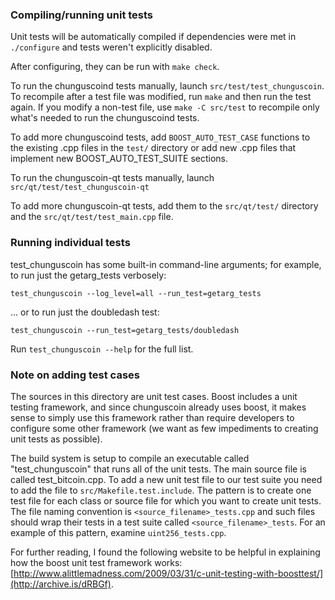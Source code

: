 ### Compiling/running unit tests

Unit tests will be automatically compiled if dependencies were met in `./configure`
and tests weren't explicitly disabled.

After configuring, they can be run with `make check`.

To run the chunguscoind tests manually, launch `src/test/test_chunguscoin`. To recompile
after a test file was modified, run `make` and then run the test again. If you
modify a non-test file, use `make -C src/test` to recompile only what's needed
to run the chunguscoind tests.

To add more chunguscoind tests, add `BOOST_AUTO_TEST_CASE` functions to the existing
.cpp files in the `test/` directory or add new .cpp files that
implement new BOOST_AUTO_TEST_SUITE sections.

To run the chunguscoin-qt tests manually, launch `src/qt/test/test_chunguscoin-qt`

To add more chunguscoin-qt tests, add them to the `src/qt/test/` directory and
the `src/qt/test/test_main.cpp` file.

### Running individual tests

test_chunguscoin has some built-in command-line arguments; for
example, to run just the getarg_tests verbosely:

    test_chunguscoin --log_level=all --run_test=getarg_tests

... or to run just the doubledash test:

    test_chunguscoin --run_test=getarg_tests/doubledash

Run `test_chunguscoin --help` for the full list.

### Note on adding test cases

The sources in this directory are unit test cases.  Boost includes a
unit testing framework, and since chunguscoin already uses boost, it makes
sense to simply use this framework rather than require developers to
configure some other framework (we want as few impediments to creating
unit tests as possible).

The build system is setup to compile an executable called "test_chunguscoin"
that runs all of the unit tests.  The main source file is called
test_bitcoin.cpp. To add a new unit test file to our test suite you need
to add the file to `src/Makefile.test.include`. The pattern is to create
one test file for each class or source file for which you want to create
unit tests.  The file naming convention is `<source_filename>_tests.cpp`
and such files should wrap their tests in a test suite
called `<source_filename>_tests`. For an example of this pattern,
examine `uint256_tests.cpp`.

For further reading, I found the following website to be helpful in
explaining how the boost unit test framework works:
[http://www.alittlemadness.com/2009/03/31/c-unit-testing-with-boosttest/](http://archive.is/dRBGf).

